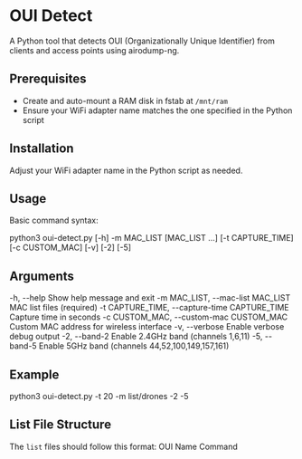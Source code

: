# OUI Detect

A Python tool that detects OUI (Organizationally Unique Identifier) from clients and access points using airodump-ng.

## Prerequisites

- Create and auto-mount a RAM disk in fstab at `/mnt/ram`
- Ensure your WiFi adapter name matches the one specified in the Python script

## Installation

Adjust your WiFi adapter name in the Python script as needed.

## Usage

Basic command syntax:

python3 oui-detect.py [-h] -m MAC_LIST [MAC_LIST ...] [-t CAPTURE_TIME] [-c CUSTOM_MAC] [-v] [-2] [-5]

## Arguments

-h, --help                                    Show help message and exit
-m MAC_LIST, --mac-list MAC_LIST             MAC list files (required)
-t CAPTURE_TIME, --capture-time CAPTURE_TIME  Capture time in seconds
-c CUSTOM_MAC, --custom-mac CUSTOM_MAC        Custom MAC address for wireless interface
-v, --verbose                                 Enable verbose debug output
-2, --band-2                                 Enable 2.4GHz band (channels 1,6,11)
-5, --band-5                                 Enable 5GHz band (channels 44,52,100,149,157,161)

## Example

python3 oui-detect.py -t 20 -m list/drones -2 -5

## List File Structure

The `list` files should follow this format:
OUI  Name  Command
